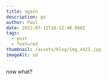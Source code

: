 ```yaml
---
title: again
description: go
author: Paul
date: 2022-07-11T16:12:48.888Z
tags:
  - post
  - featured
thumbnail: /assets/blog/img_4423.jpg
imageAlt: sd
---
```

now what?